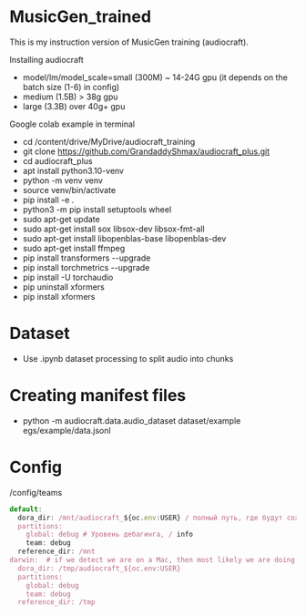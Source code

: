 # MusicGen_trained
This is my instruction version of MusicGen  training (audiocraft).

Installing audiocraft

- model/lm/model_scale=small (300M) ~ 14-24G gpu (it depends on the batch size (1-6) in config)
- medium (1.5B) > 38g gpu
- large (3.3B) over 40g+ gpu

Google colab example in terminal

- cd /content/drive/MyDrive/audiocraft_training
- git clone https://github.com/GrandaddyShmax/audiocraft_plus.git
- cd audiocraft_plus
- apt install python3.10-venv
- python -m venv venv
- source venv/bin/activate
- pip install -e .
- python3 -m pip install setuptools wheel
- sudo apt-get update
- sudo apt-get install sox libsox-dev libsox-fmt-all
- sudo apt-get install libopenblas-base libopenblas-dev
- sudo apt-get install ffmpeg
- pip install transformers --upgrade
- pip install  torchmetrics --upgrade
- pip install -U torchaudio
- pip uninstall xformers
- pip install xformers

# Dataset
- Use .ipynb dataset processing to split audio into chunks
# Creating manifest files
- python -m audiocraft.data.audio_dataset dataset/example egs/example/data.jsonl

# Config

/config/teams
```jsx
default:
  dora_dir: /mnt/audiocraft_${oc.env:USER} / полный путь, где будут сохраняться чекпоинты
  partitions:
    global: debug # Уровень дебагинга, / info
    team: debug
  reference_dir: /mnt
darwin:  # if we detect we are on a Mac, then most likely we are doing unit testing etc.
  dora_dir: /tmp/audiocraft_${oc.env:USER}
  partitions:
    global: debug
    team: debug
  reference_dir: /tmp
```
